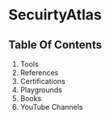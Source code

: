 # SecuirtyAtlas

## Table Of Contents
1. Tools
2. References
3. Certifications
4. Playgrounds
5. Books
6. YouTube Channels
